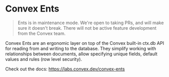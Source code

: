 # Convex Ents

> Ents is in maintenance mode. We're open to taking PRs, and will make sure it
> doesn't break. There will not be active feature development from the Convex
> team.

Convex Ents are an ergonomic layer on top of the Convex built-in ctx.db API for
reading from and writing to the database. They simplify working with
relationships between documents, allow specifying unique fields, default values
and rules (row level security).

Check out the docs: https://labs.convex.dev/convex-ents
